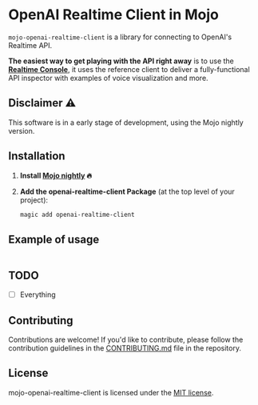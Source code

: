 # OpenAI Realtime Client in Mojo

`mojo-openai-realtime-client` is a library for connecting to OpenAI's Realtime API. 

**The easiest way to get playing with the API right away** is to use the
[**Realtime Console**](https://github.com/openai/openai-realtime-console), it uses
the reference client to deliver a fully-functional API inspector with examples
of voice visualization and more.

## Disclaimer ⚠️

This software is in a early stage of development, using the Mojo nightly version.

## Installation

1. **Install [Mojo nightly](https://docs.modular.com/mojo/manual/get-started) 🔥**

2. **Add the openai-realtime-client Package** (at the top level of your project):

    ```bash
    magic add openai-realtime-client
    ```

## Example of usage

```mojo
```

## TODO

- [ ] Everything

## Contributing

Contributions are welcome! If you'd like to contribute, please follow the contribution guidelines in the [CONTRIBUTING.md](CONTRIBUTING.md) file in the repository.

## License

mojo-openai-realtime-client is licensed under the [MIT license](LICENSE).

